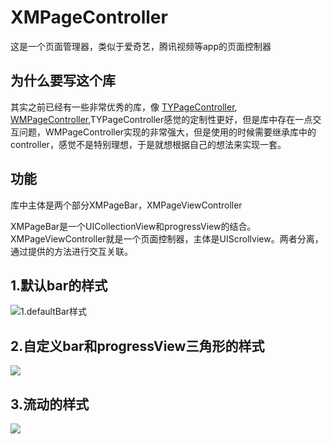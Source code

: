 # XMPageController
这是一个页面管理器，类似于爱奇艺，腾讯视频等app的页面控制器
## 为什么要写这个库
其实之前已经有一些非常优秀的库，像 [TYPageController](https://github.com/12207480/TYPagerController), [WMPageController](https://github.com/wangmchn/WMPageController),TYPageController感觉的定制性更好，但是库中存在一点交互问题，WMPageController实现的非常强大，但是使用的时候需要继承库中的controller，感觉不是特别理想，于是就想根据自己的想法来实现一套。
## 功能
 库中主体是两个部分XMPageBar，XMPageViewController
 
 XMPageBar是一个UICollectionView和progressView的结合。XMPageViewController就是一个页面控制器，主体是UIScrollview。两者分离，通过提供的方法进行交互关联。

## 1.默认bar的样式
![1.defaultBar样式](https://ws3.sinaimg.cn/large/006tNbRwly1fuhbuv4arfg30bi0esnpd.gif)
## 2.自定义bar和progressView三角形的样式
![](https://ws3.sinaimg.cn/large/006tNbRwly1fuhcekqh4ng30bi0es1kx.gif)
## 3.流动的样式
![](https://ws3.sinaimg.cn/large/006tNbRwly1fuhcchswyng30bi0esqf9.gif)
